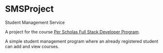 # SMSProject
Student Management Service

A project for the course [Per Scholas Full Stack Developer Program](https://perscholas.org/courses/?f-course_category%5B%5D=software-engineering#main).

A simple student management program where an already registered student can add and view courses.